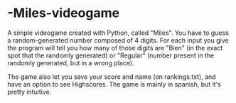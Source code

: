 # -Miles-videogame
A simple videogame created with Python, called "Miles". You have to guess a random-generated number composed of 4 digits. 
For each input you give the program will tell you how many of those digits are "Bien" (in the exact spot that the randomly generated) 
or "Regular" (number present in the randomly generated, but in a wrong place).

The game also let you save your score and name (on rankings.txt), and have an option to see Highscores.
The game is mainly in spanish, but it's pretty intuitive.
